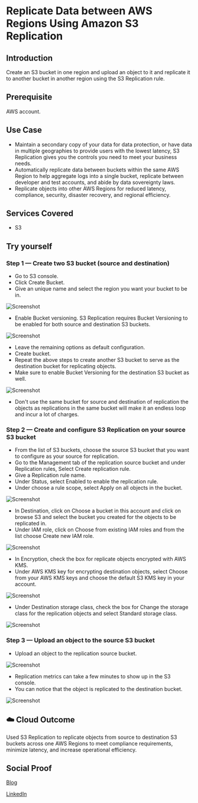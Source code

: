 # Replicate Data between AWS Regions Using Amazon S3 Replication

## Introduction

Create an S3 bucket in one region and upload an object to it and replicate it to another bucket in another region using the S3 Replication rule.

## Prerequisite

AWS account.

## Use Case

- Maintain a secondary copy of your data for data protection, or have data in multiple geographies to provide users with the lowest latency, S3 Replication gives you the controls you need to meet your business needs.
- Automatically replicate data between buckets within the same AWS Region to help aggregate logs into a single bucket, replicate between developer and test accounts, and abide by data sovereignty laws.
- Replicate objects into other AWS Regions for reduced latency, compliance, security, disaster recovery, and regional efficiency.

## Services Covered

- S3

## Try yourself 

### Step 1 — Create two S3 bucket (source and destination)
- Go to S3 console.
- Click Create Bucket.
- Give an unique name and select the region you want your bucket to be in.

![Screenshot](https://github.com/aaditunni/100DaysOfCloud/blob/main/Journey/021/day21.JPG)

- Enable Bucket versioning. S3 Replication requires Bucket Versioning to be enabled for both source and destination S3 buckets.

![Screenshot](https://github.com/aaditunni/100DaysOfCloud/blob/main/Journey/021/day21.1.JPG)

- Leave the remaining options as default configuration.
- Create bucket.
- Repeat the above steps to create another S3 bucket to serve as the destination bucket for replicating objects.
- Make sure to enable Bucket Versioning for the destination S3 bucket as well. 

![Screenshot](https://github.com/aaditunni/100DaysOfCloud/blob/main/Journey/021/day21.2.JPG)

- Don't use the same bucket for source and destination of replication the objects as replications in the same bucket will make it an endless loop and incur a lot of charges.

### Step 2 — Create and configure S3 Replication on your source S3 bucket
- From the list of S3 buckets, choose the source S3 bucket that you want to configure as your source for replication.
- Go to the  Management tab of the replication source bucket and under Replication rules, Select Create replication rule.
- Give a Replication rule name.
- Under Status, select Enabled to enable the replication rule.
- Under choose a rule scope, select Apply on all objects in the bucket.

![Screenshot](https://github.com/aaditunni/100DaysOfCloud/blob/main/Journey/021/day21.3.JPG)

- In Destination, click on Choose a bucket in this account and click on browse S3 and select the bucket you created for the objects to be replicated in.
- Under IAM role, click on Choose from existing IAM roles and from the list choose Create new IAM role.

![Screenshot](https://github.com/aaditunni/100DaysOfCloud/blob/main/Journey/021/day21.4.JPG)

- In Encryption, check the box for  replicate objects encrypted with AWS KMS.
- Under AWS KMS key for encrypting destination objects, select Choose from your AWS KMS keys and choose the default S3 KMS key in your account.

![Screenshot](https://github.com/aaditunni/100DaysOfCloud/blob/main/Journey/021/day21.5.JPG)

- Under Destination storage class, check the box for Change the storage class for the replication objects and select Standard storage class.

![Screenshot](https://github.com/aaditunni/100DaysOfCloud/blob/main/Journey/021/day21.6.JPG)

### Step 3 — Upload an object to the source S3 bucket
- Upload an object to the replication source bucket. 

![Screenshot](https://github.com/aaditunni/100DaysOfCloud/blob/main/Journey/021/day21.7.JPG)

- Replication metrics can take a few minutes to show up in the S3 console.
- You can notice that the object is replicated to the destination bucket.

![Screenshot](https://github.com/aaditunni/100DaysOfCloud/blob/main/Journey/021/day21.8.JPG)

## ☁️ Cloud Outcome

Used S3 Replication to replicate objects from source to destination S3 buckets across one AWS Regions to meet compliance requirements, minimize latency, and increase operational efficiency.

## Social Proof

[Blog](https://dev.to/aaditunni/replicate-data-between-aws-regions-using-amazon-s3-replication-59km)

[LinkedIn](https://www.linkedin.com/posts/aaditunni_100daysofcloud-aws-cloud-activity-7022551619930103808-Jaos?utm_source=share&utm_medium=member_desktop)
